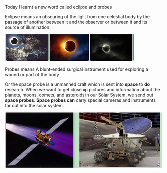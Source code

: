 Today I learnt a new word called eclipse and probes



Eclipse means an obscuring of the light from one celestial body by the passage of another between it and the observer or between it and its source of illumination

 ![image-20200601183620862](/images/image-20200601183620862.png)



Probes means A blunt-ended surgical instrument used for exploring a wound or part of the body

Or the space probe is a unmanned craft which is sent into **space** to **do** research. When we want to get close up pictures and information about the planets, moons, comets, and asteroids in our Solar System, we send out **space probes**. **Space probes can** carry special cameras and instruments far out into the solar system.

![image-20200601184009620](/images/image-20200601184009620.png)
